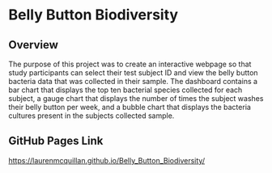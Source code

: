 # Belly Button Biodiversity

## Overview

The purpose of this project was to create an interactive webpage so that study participants can select their test subject ID and view the belly button bacteria data that was collected in their sample. The dashboard contains a bar chart that displays the top ten bacterial species collected for each subject, a gauge chart that displays the number of times the subject washes their belly button per week, and a bubble chart that displays the bacteria cultures present in the subjects collected sample.

## GitHub Pages Link

https://laurenmcquillan.github.io/Belly_Button_Biodiversity/

